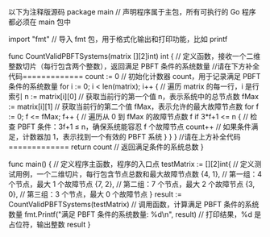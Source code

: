 以下为注释版源码
package main // 声明程序属于主包，所有可执行的 Go 程序都必须在 main 包中

import "fmt" // 导入 fmt 包，用于格式化输出和打印功能，比如 printf

func CountValidPBFTSystems(matrix [][2]int) int { // 定义函数，接收一个二维整数切片（每行包含两个整数），返回满足 PBFT 条件的系统数量
	//请在下方补全代码=============
	count := 0 // 初始化计数器 count，用于记录满足 PBFT 条件的系统数量
	for i := 0; i < len(matrix); i++ { // 遍历 matrix 的每一行，i 是行索引
		n := matrix[i][0] // 获取当前行的第一个值 n，表示系统中的总节点数
		fMax := matrix[i][1] // 获取当前行的第二个值 fMax，表示允许的最大故障节点数
		for f := 0; f <= fMax; f++ { // 遍历从 0 到 fMax 的故障节点数 f
			if 3*f+1 <= n { // 检查 PBFT 条件：3f+1 ≤ n，确保系统能容忍 f 个故障节点
				count++ // 如果条件满足，计数器加 1，表示找到一个有效的 PBFT 系统
			}
		}
	}
	//请在上方补全代码=============
	return count // 返回满足条件的系统总数
}

func main() { // 定义程序主函数，程序的入口点
	testMatrix := [][2]int{ // 定义测试用例，一个二维切片，每行包含节点总数和最大故障节点数
		{4, 1}, // 第一组：4 个节点，最大 1 个故障节点
		{7, 2}, // 第二组：7 个节点，最大 2 个故障节点
		{3, 0}, // 第三组：3 个节点，最大 0 个故障节点
	}
	result := CountValidPBFTSystems(testMatrix) // 调用函数，计算满足 PBFT 条件的系统数量
	fmt.Printf("满足 PBFT 条件的系统数量: %d\n", result) // 打印结果，%d 是占位符，输出整数 result
}